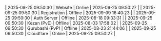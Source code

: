 | 2025-09-25 09:50:30 | Website | Online | 2025-09-25 09:50:27 |
| 2025-09-25 09:50:30 | Registration | Offline | 2025-09-09 16:40:23 |
| 2025-09-25 09:50:30 | Auth Server | Offline | 2025-08-18 09:33:31 |
| 2025-09-25 09:50:30 | Kezan (PvE) | Offline | 2025-08-03 17:58:02 |
| 2025-09-25 09:50:30 | Gurubashi (PvP) | Offline | 2025-08-23 21:44:06 |
| 2025-09-25 09:50:30 | Cloudflare | Online | 2025-09-25 09:50:27 |
